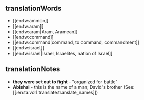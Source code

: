 ## translationWords

* [[en:tw:ammon]]
* [[en:tw:aram]]
* [[en:tw:aram|Aram, Aramean]]
* [[en:tw:command]]
* [[en:tw:command|command, to command, commandment]]
* [[en:tw:israel]]
* [[en:tw:israel|Israel, Israelites, nation of Israel]]

## translationNotes

* **they were set out to fight** - "organized for battle"
* **Abishai** - this is the name of a man; David's brother (See: [[:en:ta:vol1:translate:translate_names]])
